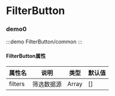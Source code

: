 
# FilterButton


### demo0
:::demo 
FilterButton/common
:::

#### FilterButton属性
| 属性名              | 说明                                                             | 类型                                                                            | 默认值 |
| ----------------- | ----------------------------------------------------------------------- | ------------------------------------------------------------------------------- | ------- |
| filters              |  筛选数据源                                                             | Array                                          | []       |
